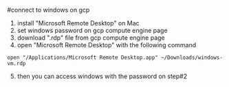 #connect to windows on gcp
1. install "Microsoft Remote Desktop" on Mac
2. set windows password on gcp compute engine page
3. download ".rdp" file from gcp compute engine page
4. open "Microsoft Remote Desktop" with the following command
```
open "/Applications/Microsoft Remote Desktop.app" ~/Downloads/windows-vm.rdp
```
5. then you can access windows with the password on step#2
